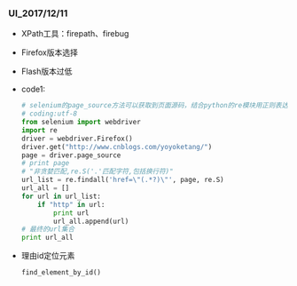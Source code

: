 ### UI_2017/12/11

-  XPath工具：firepath、firebug

- Firefox版本选择

- Flash版本过低

- code1:

  ```python
  # selenium的page_source方法可以获取到页面源码，结合python的re模块用正则表达式爬出页面上的所以url等
  # coding:utf-8
  from selenium import webdriver
  import re
  driver = webdriver.Firefox()
  driver.get("http://www.cnblogs.com/yoyoketang/")
  page = driver.page_source
  # print page
  # "非贪婪匹配,re.S('.'匹配字符,包括换行符)"
  url_list = re.findall('href=\"(.*?)\"', page, re.S)
  url_all = []
  for url in url_list:
      if "http" in url:
          print url
          url_all.append(url)
  # 最终的url集合
  print url_all
  ```



- 理由id定位元素

  ```
  find_element_by_id()
  ```

  ​
